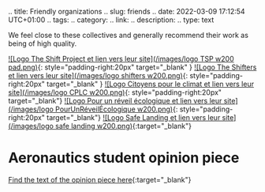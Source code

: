 .. title: Friendly organizations
.. slug: friends
.. date: 2022-03-09 17:12:54 UTC+01:00
.. tags: 
.. category: 
.. link: 
.. description: 
.. type: text

We feel close to these collectives and generally recommend their work as being of high quality.

[![Logo The Shift Project et lien vers leur site](/images/logo TSP w200 pad.png)](https://theshiftproject.org/){: style="padding-right:20px" target="_blank" } [![Logo The Shifters et lien vers leur site](/images/logo shifters w200.png)](https://theshiftproject.org/equipe/#benevoles){: style="padding-right:20px" target="_blank" } [![Logo Citoyens pour le climat et lien vers leur site](/images/logo CPLC w200.png)](https://citoyenspourleclimat.org/){: style="padding-right:20px" target="_blank"} [![Logo Pour un réveil écologique et lien vers leur site](/images/logo PourUnRéveilÉcologique w200.png)](https://pour-un-reveil-ecologique.org/fr/){: style="padding-right:20px" target="_blank"} [![Logo Safe Landing et lien vers leur site](/images/logo safe landing w200.png)](https://safe-landing.org/){:target="_blank"}

# Aeronautics student opinion piece
[Find the text of the opinion piece here](https://www.lemonde.fr/idees/article/2020/05/29/aeronautique-la-transition-ecologique-impose-une-profonde-transformation-de-notre-industrie_6041127_3232.html){:target="_blank"}
